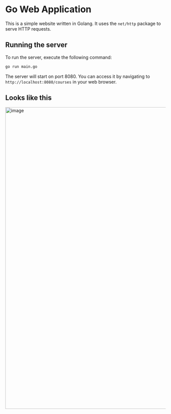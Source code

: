 # Go Web Application

This is a simple website written in Golang. It uses the `net/http` package to serve HTTP requests.

## Running the server

To run the server, execute the following command:

```bash
go run main.go
```

The server will start on port 8080. You can access it by navigating to `http://localhost:8080/courses` in your web browser.

## Looks like this

<img width="947" alt="image" src="https://github.com/user-attachments/assets/63318cfa-5e7b-4d51-af65-298729f847b6" />



